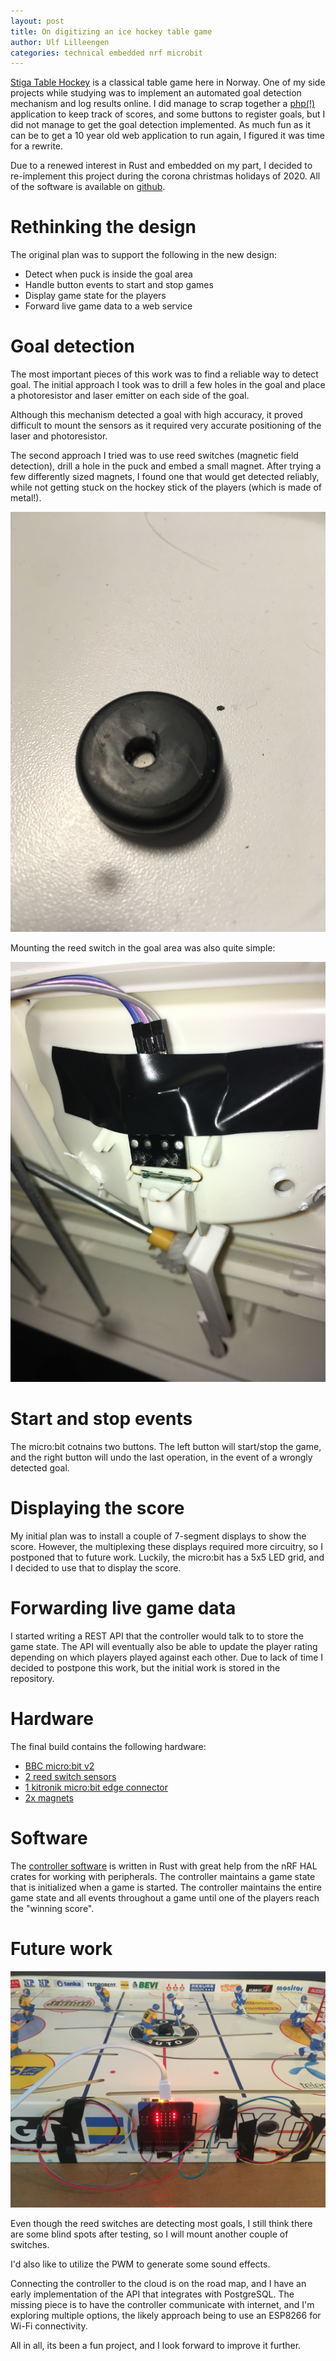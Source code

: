 ```yaml
---
layout: post
title: On digitizing an ice hockey table game
author: Ulf Lilleengen
categories: technical embedded nrf microbit
---
```


[Stiga Table Hockey](https://www.stigasports.com/eu/leisure-play/table-games/table-hockey) is a classical table game here in Norway. One of my side projects while studying was to implement an automated goal detection mechanism and log results online. I did manage to scrap together a [php(!)](https://github.com/lulf/stigadigi/tree/ecdd4e0f8953c1d14f7a9ecd41f7055be03fa4a3) application to keep track of scores, and some buttons to register goals, but I did not manage to get the goal detection implemented. As much fun as it can be to get a 10 year old web application to run again, I figured it was time for a rewrite.

Due to a renewed interest in Rust and embedded on my part, I decided to re-implement this project during the corona christmas holidays of 2020. All of the software is available on [github](https://github.com/lulf/stigadigi).

# Rethinking the design

The original plan was to support the following in the new design:

* Detect when puck is inside the goal area
* Handle button events to start and stop games
* Display game state for the players
* Forward live game data to a web service 

# Goal detection

The most important pieces of this work was to find a reliable way to detect goal. The initial approach I took was to drill a few holes in the goal and place a photoresistor and laser emitter on each side of the goal.

Although this mechanism detected a goal with high accuracy, it proved difficult to mount the sensors as it required very accurate positioning of the laser and photoresistor. 

The second approach I tried was to use reed switches (magnetic field detection), drill a hole in the puck and embed a small magnet. After trying a few differently sized magnets, I found one that would get detected reliably, while not getting stuck on the hockey stick of the players (which is made of metal!).

![Pick](/images/stigadigi/IMG_5633.JPG)

Mounting the reed switch in the goal area was also quite simple:

![Reed Switch](/images/stigadigi/IMG_5635.JPG)

# Start and stop events

The micro:bit cotnains two buttons. The left button will start/stop the game, and the right button will undo the last operation, in the event of a wrongly detected goal.

# Displaying the score

My initial plan was to install a couple of 7-segment displays to show the score. However, the multiplexing these displays required more circuitry, so I postponed that to future work. Luckily, the micro:bit has a 5x5 LED grid, and I decided to use that to display the score.

# Forwarding live game data

I started writing a REST API that the controller would talk to to store the game state. The API will eventually also be able to update the player rating depending on which players played against each other. Due to lack of time I decided to postpone this work, but the initial work is stored in the repository.

# Hardware

The final build contains the following hardware:

* [BBC micro:bit v2](https://microbit.org)
* [2 reed switch sensors](https://en.wikipedia.org/wiki/Reed_switch)
* [1 kitronik micro:bit edge connector](https://kitronik.co.uk/products/5601b-edge-connector-breakout-board-for-bbc-microbit-pre-built)
* [2x magnets](https://panduro.com/nb-no/products/skap-dekorer/dekormaterialer/magneter/supermagneter-5-mm-8-stk-731506?gclid=Cj0KCQiA0MD_BRCTARIsADXoopZKlUlj-e5vbmtTgQk6C4E9O56M1JdxdqHY9Q0D1D-SrRs-FKHTrV8aAm9KEALw_wcB#fo_c=3247&fo_k=b9dcf4a03db370cefee944a3aadadb1a&fo_s=gplano)

# Software

The [controller software](https://github.com/lulf/stigadigi) is written in Rust with great help from the nRF HAL crates for working with peripherals. The controller maintains a game state that is initialized when a game is started. The controller maintains the entire game state and all events throughout a game until one of the players reach the "winning score". 

# Future work

![Finished!](/images/stigadigi/Fil_003.jpeg)

Even though the reed switches are detecting most goals, I still think there are some blind spots after testing, so I will mount another couple of switches.

I'd also like to utilize the PWM to generate some sound effects.

Connecting the controller to the cloud is on the road map, and I have an early implementation of the API that integrates with PostgreSQL. The missing piece is to have the controller communicate with internet, and I'm exploring multiple options, the likely approach being to use an ESP8266 for Wi-Fi connectivity.

All in all, its been a fun project, and I look forward to improve it further.
